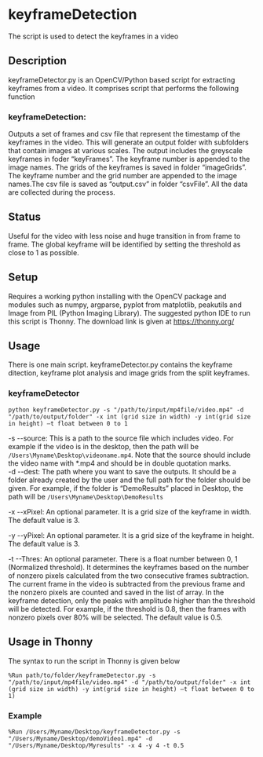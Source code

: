 # keyframeDetection
The script is used to detect the keyframes in a video

## Description
keyframeDetector.py is an OpenCV/Python based script for extracting keyframes from a video. It comprises script that performs the following function

### keyframeDetection: 
Outputs a set of frames and csv file that represent the timestamp of the keyframes in the video. This will generate an output folder with subfolders that contain images at various scales. The output includes the greyscale keyframes in foder “keyFrames”. The keyframe number is appended to the image names.  The grids of the keyframes is saved in folder “imageGrids”. The keyframe number and the grid number are appended to the image names.The csv file is saved as “output.csv” in folder “csvFile”. All the data are collected during the process. 

## Status
Useful for the video with less noise and huge transition in from frame to frame. The global keyframe will be identified by setting the threshold as close to 1 as possible. 

## Setup
Requires a working python installing with the OpenCV package and modules such as numpy, argparse, pyplot from matplotlib, peakutils and Image from PIL (Python Imaging Library). The suggested python IDE to run this script is Thonny. The download link is given at https://thonny.org/

## Usage
There is one main script. keyframeDetector.py contains the keyframe ditection, keyframe plot analysis and image grids from the split keyframes.

### keyframeDetector
`python keyframeDetector.py -s "/path/to/input/mp4file/video.mp4" -d "/path/to/output/folder" -x int (grid size in width) -y int(grid size in height) –t float between 0 to 1`

-s  --source: This is a path to the source file which includes video. For example if the video is in the desktop, then the path will be `/Users\Myname\Desktop\videoname.mp4`. Note that the source should include the video name with *.mp4 and should be in double quotation marks.  
-d  --dest: The path where you want to save the outputs. It should be a folder already created by the user and the full path for the folder should be given. For example, if the folder is “DemoResults” placed in Desktop, the path will be `/Users\Myname\Desktop\DemoResults`

-x --xPixel: An optional parameter. It is a grid size of the keyframe in width. The default value is 3. 

-y --yPixel: An optional parameter. It is a grid size of the keyframe in height. The default value is 3. 

-t --Thres: An optional parameter. There is a float number between 0, 1 (Normalized threshold). It determines the keyframes based on the number of nonzero pixels calculated from the two consecutive frames subtraction. The current frame in the video is subtracted from the previous frame and the nonzero pixels are counted and saved in the list of array. In the keyframe detection, only the peaks with amplitude higher than the threshold will be detected. For example, if the threshold is 0.8, then the frames with nonzero pixels over 80% will be selected. The default value is 0.5. 

## Usage in Thonny
The syntax to run the script in Thonny is given below

`%Run path/to/folder/keyframeDetector.py -s "/path/to/input/mp4file/video.mp4" -d "/path/to/output/folder" -x int (grid size in width) -y int(grid size in height) –t float between 0 to 1)`

### Example
`%Run /Users/Myname/Desktop/keyframeDetector.py -s "/Users/Myname/Desktop/demoVideo1.mp4" -d "/Users/Myname/Desktop/Myresults" -x 4 -y 4 -t 0.5`
